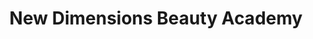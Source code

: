 ---
title: "New Dimensions Beauty Academy"
url: /parker/new-dimensions-beauty-academy/
shop: Bioladen
---
